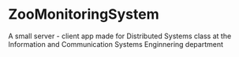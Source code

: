 # ZooMonitoringSystem
A small server - client app made for Distributed Systems class at the Information and Communication Systems Enginnering department
